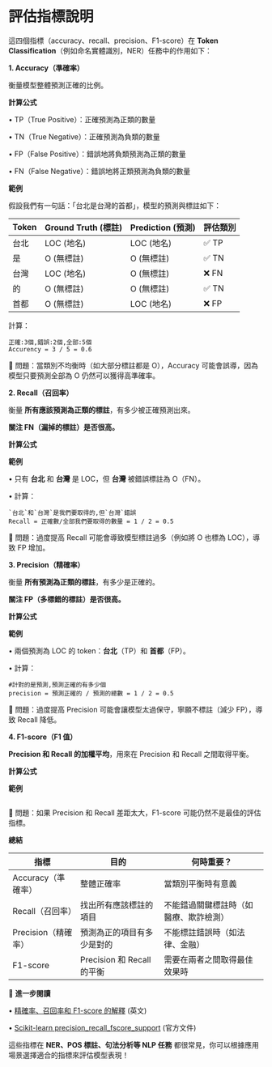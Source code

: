 # 評估指標說明
這四個指標（accuracy、recall、precision、F1-score）在 **Token Classification**（例如命名實體識別，NER）任務中的作用如下：

**1. Accuracy（準確率）**

衡量模型整體預測正確的比例。

**計算公式**

• TP（True Positive）：正確預測為正類的數量

• TN（True Negative）：正確預測為負類的數量

• FP（False Positive）：錯誤地將負類預測為正類的數量

• FN（False Negative）：錯誤地將正類預測為負類的數量

**範例**

假設我們有一句話：「台北是台灣的首都」，模型的預測與標註如下：

| **Token** | **Ground Truth (標註)** | **Prediction (預測)** | **評估類別** |
| --------- | --------------------- | ------------------- | -------- |
| 台北        | LOC (地名)              | LOC (地名)            | ✅ TP     |
| 是         | O (無標註)               | O (無標註)             | ✅ TN     |
| 台灣        | LOC (地名)              | O (無標註)             | ❌ FN     |
| 的         | O (無標註)               | O (無標註)             | ✅ TN     |
| 首都        | O (無標註)               | LOC (地名)            | ❌ FP     |

計算：

```
正確:3個,錯誤:2個,全部:5個
Accurency = 3 / 5 = 0.6 
```

📌 問題：當類別不均衡時（如大部分標註都是 O），Accuracy 可能會誤導，因為模型只要預測全部為 O 仍然可以獲得高準確率。

**2. Recall（召回率）**

衡量 **所有應該預測為正類的標註**，有多少被正確預測出來。

**關注 FN（漏掉的標註）是否很高。**

**計算公式**

**範例**

• 只有 **台北** 和 **台灣** 是 LOC，但 **台灣** 被錯誤標註為 O（FN）。

• 計算：

```
`台北`和`台灣`是我們要取得的,但`台灣`錯誤
Recall = 正確數/全部我們要取得的數量 = 1 / 2 = 0.5
```


📌 問題：過度提高 Recall 可能會導致模型標註過多（例如將 O 也標為 LOC），導致 FP 增加。

**3. Precision（精確率）**

衡量 **所有預測為正類的標註**，有多少是正確的。

**關注 FP（多標錯的標註）是否很高。**

**計算公式**

**範例**

• 兩個預測為 LOC 的 token：**台北**（TP）和 **首都**（FP）。

• 計算：

```
#計對的是預測,預測正確的有多少個
precision = 預測正確的 / 預測的總數 = 1 / 2 = 0.5
```

📌 問題：過度提高 Precision 可能會讓模型太過保守，寧願不標註（減少 FP），導致 Recall 降低。

**4. F1-score（F1 值）**

**Precision 和 Recall 的加權平均**，用來在 Precision 和 Recall 之間取得平衡。

**計算公式**

**範例**

```
```

📌 問題：如果 Precision 和 Recall 差距太大，F1-score 可能仍然不是最佳的評估指標。

**總結**

| **指標**         | **目的**                 | **何時重要？**           |
| -------------- | ---------------------- | ------------------- |
| Accuracy（準確率）  | 整體正確率                  | 當類別平衡時有意義           |
| Recall（召回率）    | 找出所有應該標註的項目            | 不能錯過關鍵標註時（如醫療、欺詐檢測） |
| Precision（精確率） | 預測為正的項目有多少是對的          | 不能標註錯誤時（如法律、金融）     |
| F1-score       | Precision 和 Recall 的平衡 | 需要在兩者之間取得最佳效果時      |

🔗 **進一步閱讀**

• [精確率、召回率和 F1-score 的解釋](https://towardsdatascience.com/accuracy-precision-recall-or-f1-331fb37c5cb9) (英文)

• [Scikit-learn precision_recall_fscore_support](https://scikit-learn.org/stable/modules/generated/sklearn.metrics.precision_recall_fscore_support.html) (官方文件)

這些指標在 **NER、POS 標註、句法分析等 NLP 任務** 都很常見，你可以根據應用場景選擇適合的指標來評估模型表現！
